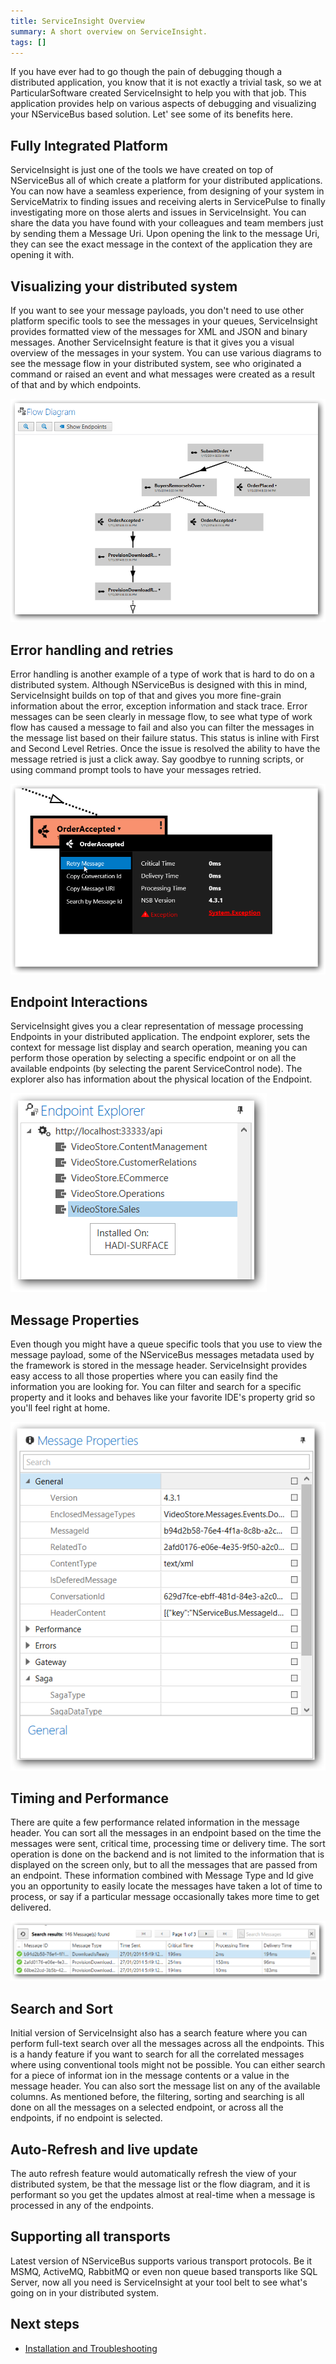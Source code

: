 ```yaml
---
title: ServiceInsight Overview
summary: A short overview on ServiceInsight.
tags: []
---
```


If you have ever had to go though the pain of debugging though a distributed application, you know that it is not exactly a trivial task, so we at ParticularSoftware created ServiceInsight to help you with that job. This application provides help on various aspects of debugging and visualizing your NServiceBus based solution. Let' see some of its benefits here.


Fully Integrated Platform
-------------------------
ServiceInsight is just one of the tools we have created on top of NServiceBus all of which create a platform for your distributed applications. You can now have a seamless experience, from designing of your system in ServiceMatrix to finding issues and receiving alerts in ServicePulse to finally investigating more on those alerts and issues in ServiceInsight. You can share the data you have found with your colleagues and team members just by sending them a Message Uri. Upon opening the link to the message Uri, they can see the exact message in the context of the application they are opening it with. 


Visualizing your distributed system
-----------------------------------
If you want to see your message payloads, you don't need to use other platform specific tools to see the messages in your queues, ServiceInsight provides formatted view of the messages for XML and JSON and binary messages. Another ServiceInsight feature is that it gives you a visual overview of the messages in your system. You can use various diagrams to see the message flow in your distributed system, see who originated a command or raised an event and what messages were created as a result of that and by which endpoints.

![Flow Diagram](004_flowdiagram.png)


Error handling and retries
--------------------------
Error handling is another example of a type of work that is hard to do on a distributed system. Although NServiceBus is designed with this in mind, ServiceInsight builds on top of that and gives you more fine-grain information about the error, exception information and stack trace. Error messages can be seen clearly in message flow, to see what type of work flow has caused a message to fail and also you can filter the messages in the message list based on their failure status. This status is inline with First and Second Level Retries. Once the issue is resolved the ability to have the message retried is just a click away. Say goodbye to running scripts, or using command prompt tools to have your messages retried.

![Message ContextMenu](002_messagemenu.png)

Endpoint Interactions
---------------------
ServiceInsight gives you a clear representation of message processing Endpoints in your distributed application. The endpoint explorer, sets the context for message list display and search operation, meaning you can perform those operation by selecting a specific endpoint or on all the available endpoints (by selecting the parent ServiceControl node). The explorer also has information about the physical location of the Endpoint.

![Endpoint Explorer](006_endpointexplorer.png)


Message Properties
------------------
Even though you might have a queue specific tools that you use to view the message payload, some of the NServiceBus messages metadata used by the framework is stored in the message header. ServiceInsight provides easy access to all those properties where you can easily find the information you are looking for. You can filter and search for a specific property and it looks and behaves like your favorite IDE's property grid so you'll feel right at home.

![Message Properties](003_messageproperties.png)

Timing and Performance
----------------------
There are quite a few performance related information in the message header. You can sort all the messages in an endpoint based on the time the messages were sent, critical time, processing time or delivery time. The sort operation is done on the backend and is not limited to the information that is displayed on the screen only, but to all the messages that are passed from an endpoint. These information combined with Message Type and Id give you an opportunity to easily locate the messages have taken a lot of time to process, or say if a particular message occasionally takes more time to get delivered.

![Message List And Search Bar](005_messagelist.png)

Search and Sort
---------------
Initial version of ServiceInsight also has a search feature where you can perform full-text search over all the messages across all the endpoints. This is a handy feature if you want to search for all the correlated messages where using conventional tools might not be possible. You can either search for a piece of informat ion in the message contents or a value in the message header. You can also sort the message list on any of the available columns. As mentioned before, the filtering, sorting and searching is all done on all the messages on a selected endpoint, or across all the endpoints, if no endpoint is selected.


Auto-Refresh and live update
----------------------------
The auto refresh feature would automatically refresh the view of your distributed system, be that the message list or the flow diagram, and it is performant so you get the updates almost at real-time when a message is processed in any of the endpoints. 

Supporting all transports
-----------------------------
Latest version of NServiceBus supports various transport protocols. Be it MSMQ, ActiveMQ, RabbitMQ or even non queue based transports like SQL Server, now all you need is ServiceInsight at your tool belt to see what's going on in your distributed system.  


Next steps
----------

-   [Installation and Troubleshooting](getting-started--installation-and-troubleshooting.md)

